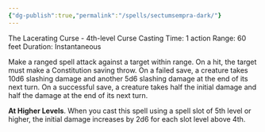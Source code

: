 ```yaml
---
{"dg-publish":true,"permalink":"/spells/sectumsempra-dark/"}
---
```


The Lacerating Curse - 4th-level Curse 
Casting Time: 1 action 
Range: 60 feet 
Duration: Instantaneous 

Make a ranged spell attack against a target within range. On a hit, the target must make a Constitution saving throw. On a failed save, a creature takes 10d6 slashing damage and another 5d6 slashing damage at the end of its next turn. On a successful save, a creature takes half the initial damage and half the damage at the end of its next turn. 

**At Higher Levels**. When you cast this spell using a spell slot of 5th level or higher, the initial damage increases by 2d6 for each slot level above 4th. 